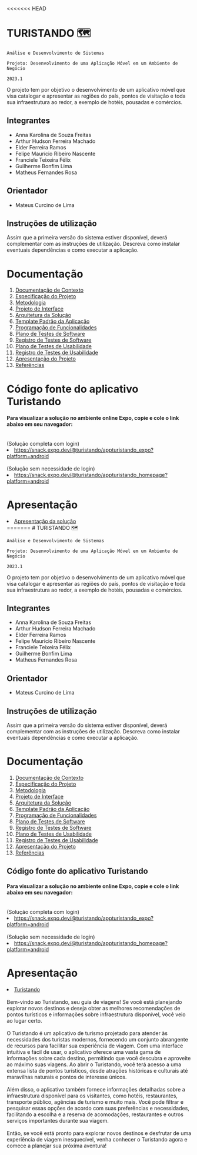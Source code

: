 <<<<<<< HEAD
# TURISTANDO 🗺️

`Análise e Desenvolvimento de Sistemas`

`Projeto: Desenvolvimento de uma Aplicação Móvel em um Ambiente de Negócio`

`2023.1`

O projeto tem por objetivo o desenvolvimento de um aplicativo móvel que visa catalogar e apresentar as regiões do país, pontos de visitação e toda sua infraestrutura ao redor, a exemplo de hotéis, pousadas e comércios.

## Integrantes

* Anna Karolina de Souza Freitas
* Arthur Hudson Ferreira Machado 
* Elder Ferreira Ramos 
* Felipe Maurício Ribeiro Nascente
* Franciele Teixeira Félix
* Guilherme Bonfim Lima
* Matheus Fernandes Rosa 

## Orientador

* Mateus Curcino de Lima

## Instruções de utilização

Assim que a primeira versão do sistema estiver disponível, deverá complementar com as instruções de utilização. Descreva como instalar eventuais dependências e como executar a aplicação.

# Documentação

<ol>
<li><a href="docs/01-Documentação de Contexto.md"> Documentação de Contexto</a></li>
<li><a href="docs/02-Especificação do Projeto.md"> Especificação do Projeto</a></li>
<li><a href="docs/03-Metodologia.md"> Metodologia</a></li>
<li><a href="docs/04-Projeto de Interface.md"> Projeto de Interface</a></li>
<li><a href="docs/05-Arquitetura da Solução.md"> Arquitetura da Solução</a></li>
<li><a href="docs/06-Template Padrão da Aplicação.md"> Template Padrão da Aplicação</a></li>
<li><a href="docs/07-Programação de Funcionalidades.md"> Programação de Funcionalidades</a></li>
<li><a href="docs/08-Plano de Testes de Software.md"> Plano de Testes de Software</a></li>
<li><a href="docs/09-Registro de Testes de Software.md"> Registro de Testes de Software</a></li>
<li><a href="docs/10-Plano de Testes de Usabilidade.md"> Plano de Testes de Usabilidade</a></li>
<li><a href="docs/11-Registro de Testes de Usabilidade.md"> Registro de Testes de Usabilidade</a></li>
<li><a href="docs/12-Apresentação do Projeto.md"> Apresentação do Projeto</a></li>
<li><a href="docs/13-Referências.md"> Referências</a></li>
</ol>


# Código fonte do aplicativo Turistando

#### Para visualizar a solução no ambiente online Expo, copie e cole o link abaixo em seu navegador:<br>
<br>
(Solução completa com login)
<li><a href="src/README.md">https://snack.expo.dev/@turistando/appturistando_expo?platform=android</a></li>
<br>
(Solução sem necessidade de login)
<li><a href="src/README.md">https://snack.expo.dev/@turistando/appturistando_homepage?platform=android</a></li>

# Apresentação

<li><a href="presentation/README.md"> Apresentação da solução</a></li>
=======
# TURISTANDO 🗺️

`Análise e Desenvolvimento de Sistemas`

`Projeto: Desenvolvimento de uma Aplicação Móvel em um Ambiente de Negócio`

`2023.1`

O projeto tem por objetivo o desenvolvimento de um aplicativo móvel que visa catalogar e apresentar as regiões do país, pontos de visitação e toda sua infraestrutura ao redor, a exemplo de hotéis, pousadas e comércios.

## Integrantes

* Anna Karolina de Souza Freitas
* Arthur Hudson Ferreira Machado 
* Elder Ferreira Ramos 
* Felipe Maurício Ribeiro Nascente
* Franciele Teixeira Félix
* Guilherme Bonfim Lima
* Matheus Fernandes Rosa 

## Orientador

* Mateus Curcino de Lima

## Instruções de utilização

Assim que a primeira versão do sistema estiver disponível, deverá complementar com as instruções de utilização. Descreva como instalar eventuais dependências e como executar a aplicação.

# Documentação

<ol>
<li><a href="docs/01-Documentação de Contexto.md"> Documentação de Contexto</a></li>
<li><a href="docs/02-Especificação do Projeto.md"> Especificação do Projeto</a></li>
<li><a href="docs/03-Metodologia.md"> Metodologia</a></li>
<li><a href="docs/04-Projeto de Interface.md"> Projeto de Interface</a></li>
<li><a href="docs/05-Arquitetura da Solução.md"> Arquitetura da Solução</a></li>
<li><a href="docs/06-Template Padrão da Aplicação.md"> Template Padrão da Aplicação</a></li>
<li><a href="docs/07-Programação de Funcionalidades.md"> Programação de Funcionalidades</a></li>
<li><a href="docs/08-Plano de Testes de Software.md"> Plano de Testes de Software</a></li>
<li><a href="docs/09-Registro de Testes de Software.md"> Registro de Testes de Software</a></li>
<li><a href="docs/10-Plano de Testes de Usabilidade.md"> Plano de Testes de Usabilidade</a></li>
<li><a href="docs/11-Registro de Testes de Usabilidade.md"> Registro de Testes de Usabilidade</a></li>
<li><a href="docs/12-Apresentação do Projeto.md"> Apresentação do Projeto</a></li>
<li><a href="docs/13-Referências.md"> Referências</a></li>
</ol>

## Código fonte do aplicativo Turistando <br>

#### Para visualizar a solução no ambiente online Expo, copie e cole o link abaixo em seu navegador:<br>
<br>
(Solução completa com login)
<li><a href="src/README.md">https://snack.expo.dev/@turistando/appturistando_expo?platform=android</a></li>
<br>
(Solução sem necessidade de login)
<li><a href="src/README.md">https://snack.expo.dev/@turistando/appturistando_homepage?platform=android</a></li>

# Apresentação

<li><a href="presentation/README.md">Turistando</a></li>
<br>
Bem-vindo ao Turistando, seu guia de viagens! Se você está planejando explorar novos destinos e deseja obter as melhores recomendações de pontos turísticos e informações sobre infraestrutura disponível, você veio ao lugar certo. <br>                                       
<br> 
O Turistando é um aplicativo de turismo projetado para atender às necessidades dos turistas modernos, fornecendo um conjunto abrangente de recursos para facilitar sua experiência de viagem. Com uma interface intuitiva e fácil de usar, o aplicativo oferece uma vasta gama de informações sobre cada destino, permitindo que você descubra e aproveite ao máximo suas viagens. Ao abrir o Turistando, você terá acesso a uma extensa lista de pontos turísticos, desde atrações históricas e culturais até maravilhas naturais e pontos de interesse únicos.<br>
<br>
Além disso, o aplicativo também fornece informações detalhadas sobre a infraestrutura disponível para os visitantes, como hotéis, restaurantes, transporte público, agências de turismo e muito mais. Você pode filtrar e pesquisar essas opções de acordo com suas preferências e necessidades, facilitando a escolha e a reserva de acomodações, restaurantes e outros serviços importantes durante sua viagem.<br>
<br>
Então, se você está pronto para explorar novos destinos e desfrutar de uma experiência de viagem inesquecível, venha conhecer o Turistando agora e comece a planejar sua próxima aventura!
